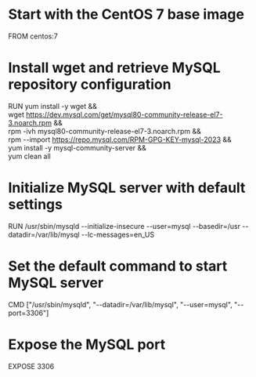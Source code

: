 # Start with the CentOS 7 base image
FROM centos:7

# Install wget and retrieve MySQL repository configuration
RUN yum install -y wget && \
    wget https://dev.mysql.com/get/mysql80-community-release-el7-3.noarch.rpm && \
    rpm -ivh mysql80-community-release-el7-3.noarch.rpm && \
    rpm --import https://repo.mysql.com/RPM-GPG-KEY-mysql-2023 && \
    yum install -y mysql-community-server && \
    yum clean all

# Initialize MySQL server with default settings
RUN /usr/sbin/mysqld --initialize-insecure --user=mysql --basedir=/usr --datadir=/var/lib/mysql --lc-messages=en_US

# Set the default command to start MySQL server
CMD ["/usr/sbin/mysqld", "--datadir=/var/lib/mysql", "--user=mysql", "--port=3306"]

# Expose the MySQL port
EXPOSE 3306
